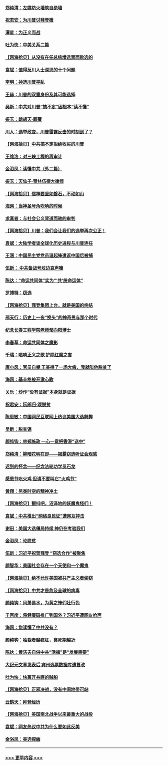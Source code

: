 #### [郑纯清：左媒防火墙筑自绝墙](../pages/nsc993/n12602226.md?t=12080651) 
#### [祝君安：为川普讨拜登檄](../pages/nsc993/n12602199.md?t=12080651) 
#### [潭星：为正义而战](../pages/nsc993/n12600926.md?t=12080651) 
#### [吐为快：中美关系二篇](../pages/nsc993/n12600908.md?t=12080651) 
#### [【网海拾贝】从没有在任总统增选票而败选的](../pages/nsc993/n12600435.md?t=12080651) 
#### [袁斌：值得反川人士深思的十个问题](../pages/nsc993/n12600332.md?t=12080651) 
#### [李明：神选川普平乱](../pages/nsc993/n12599751.md?t=12080651) 
#### [王赫：川普的双重身份及其可能选择](../pages/nsc993/n12599723.md?t=12080651) 
#### [吴新：中共对川普“搞不定”因根本“读不懂”](../pages/nsc993/n12599502.md?t=12080651) 
#### [振玉：鹧鸪天‧颠覆](../pages/nsc993/n12599494.md?t=12080651) 
#### [川人：选举政变，川普雷霆反击的时刻到了？](../pages/nsc993/n12599291.md?t=12080651) 
#### [【网海拾贝】中共搞不定拒绝收买的川普](../pages/nsc993/n12598955.md?t=12080651) 
#### [王维洛：对三峡工程的再审计](../pages/nsc993/n12598436.md?t=12080651) 
#### [金浴凤：读懂中共（外二篇）](../pages/nsc993/n12597943.md?t=12080651) 
#### [振玉：天仙子‧赞林伍德大律师](../pages/nsc993/n12597929.md?t=12080651) 
#### [【网海拾贝】信神要坚如磐石，不动如山](../pages/nsc993/n12597901.md?t=12080651) 
#### [海网：当神圣号角吹响的时候](../pages/nsc993/n12595891.md?t=12080651) 
#### [求真者：与社会公义背道而驰的审判](../pages/nsc993/n12595868.md?t=12080651) 
#### [【网海拾贝】川普：我们会让我们的选举再次公正！](../pages/nsc993/n12594930.md?t=12080651) 
#### [袁斌：大陆学者谈全球化历史进程与川普连任](../pages/nsc993/n12594690.md?t=12080651) 
#### [王涵：中国民主党党员温起锋遣返中国后被捕](../pages/nsc993/n12594540.md?t=12080651) 
#### [伍新： 中共备战号坟边哀声嚎](../pages/nsc993/n12593086.md?t=12080651) 
#### [陈达：“命运共同体”实为“‘共’统命运体”](../pages/nsc993/n12590865.md?t=12080651) 
#### [罗博特：窃选](../pages/nsc993/n12590619.md?t=12080651) 
#### [【网海拾贝】拜登集团上台，就是美国的终结](../pages/nsc993/n12589725.md?t=12080651) 
#### [邢天行：历史上一夜“换头”的神奇男与那个时代](../pages/nsc993/n12589424.md?t=12080651) 
#### [纪念长春工程学院老师邹向阳博士](../pages/nsc993/n12585390.md?t=12080651) 
#### [李春草：命运共同体之魔影](../pages/nsc993/n12585026.md?t=12080651) 
#### [千瑞：唱响正义之歌 铲除红魔之害](../pages/nsc993/n12585002.md?t=12080651) 
#### [唐小风：官员自嘲 王某得了一场大病，我就叫他脱贫了](../pages/nsc993/n12584981.md?t=12080651) 
#### [海网：基辛格被开激心歌](../pages/nsc993/n12584946.md?t=12080651) 
#### [关乐：炒作“没有证据”本身就是证据](../pages/nsc993/n12583146.md?t=12080651) 
#### [祝君安：阮郎归‧颂脱贫](../pages/nsc993/n12583119.md?t=12080651) 
#### [陈思敏：中国网民互联网上热议美国大选舞弊](../pages/nsc993/n12582845.md?t=12080651) 
#### [吴新：脱贫谣](../pages/nsc993/n12580839.md?t=12080651) 
#### [颜纯钩：林郑施政 一心一意把香港“送中”](../pages/nsc993/n12580805.md?t=12080651) 
#### [郑纯清：柳暗花明在即——揭露窃选听证会观感](../pages/nsc993/n12580795.md?t=12080651) 
#### [迟到的怀念——纪念法轮功学员石龙](../pages/nsc993/n12580245.md?t=12080651) 
#### [感恩节吃火鸡  但请不要叫它“火鸡节”](../pages/nsc993/n12580252.md?t=12080651) 
#### [黄翔：另类时空的精神净土](../pages/nsc993/n12578638.md?t=12080651) 
#### [【网海拾贝】颤抖吧，沼泽地的妖魔鬼怪们！](../pages/nsc993/n12578552.md?t=12080651) 
#### [袁斌：中共推出“网络良民证”遭网友抨击](../pages/nsc993/n12578511.md?t=12080651) 
#### [谢田：美国大选僵局持续 神仍在考验我们](../pages/nsc993/n12577432.md?t=12080651) 
#### [金浴凤：论脱贫](../pages/nsc993/n12576386.md?t=12080651) 
#### [伍新：习近平祝贺拜登 “窃选合作”被聚焦](../pages/nsc993/n12576358.md?t=12080651) 
#### [颜智华：美国社会存在一个天使和一个魔鬼](../pages/nsc993/n12574299.md?t=12080651) 
#### [【网海拾贝】绝不允许美国被共产主义者偷窃](../pages/nsc993/n12573396.md?t=12080651) 
#### [【网海拾贝】中共才是危及全球的病毒](../pages/nsc993/n12571204.md?t=12080651) 
#### [颜纯钩：风萧易水，为黄之锋们壮行色](../pages/nsc993/n12571487.md?t=12080651) 
#### [千百度：将健康码推广到国外？习近平遭网友呛声](../pages/nsc993/n12570808.md?t=12080651) 
#### [海网：您读懂了中共没有？](../pages/nsc993/n12570487.md?t=12080651) 
#### [颜纯钩：独裁者越疯狂，离死期越近](../pages/nsc993/n12569055.md?t=12080651) 
#### [陈达：黄洁夫自供中共“活摘”是“发展需要”](../pages/nsc993/n12568541.md?t=12080651) 
#### [大纪元文章发表后 宾州选票数据库遭篡改](../pages/nsc993/n12568105.md?t=12080651) 
#### [吐为快：快离开共匪的贼船](../pages/nsc993/n12568462.md?t=12080651) 
#### [【网海拾贝】正邪决战，没有中间地带可站](../pages/nsc993/n12568439.md?t=12080651) 
#### [云鹤天：拜登经历](../pages/nsc993/n12567294.md?t=12080651) 
#### [【网海拾贝】美国南北战争以来最重大的战役](../pages/nsc993/n12567247.md?t=12080651) 
#### [袁斌：网友热议中共为什么要如此反美](../pages/nsc993/n12567162.md?t=12080651) 
#### [金浴凤：美选探幽](../pages/nsc993/n12567147.md?t=12080651) 

----
#### [ >>> 更早内容 <<< ](../indexes/nsc993-earlier.md)
